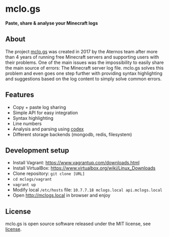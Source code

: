# mclo.gs
**Paste, share & analyse your Minecraft logs**

## About
The project [mclo.gs](https://mclo.gs) was created in 2017 by the Aternos team after more 
than 4 years of running free Minecraft servers and supporting users with 
their problems. One of the main issues was the impossibility to easily share 
the main source of errors: The Minecraft server log file. mclo.gs solves this 
problem and even goes one step further with providing syntax highlighting and 
suggestions based on the log content to simply solve common errors.

## Features
* Copy + paste log sharing
* Simple API for easy integration
* Syntax highlighting
* Line numbers
* Analysis and parsing using [codex](https://github.com/aternosorg/codex-minecraft)
* Different storage backends (mongodb, redis, filesystem)

## Development setup
* Install Vagrant: https://www.vagrantup.com/downloads.html
* Install VirtualBox: https://www.virtualbox.org/wiki/Linux_Downloads
* Clone repository: `git clone [URL]`
* `cd mclogs/vagrant`
* `vagrant up`
* Modify local `/etc/hosts` file: `10.7.7.18 mclogs.local api.mclogs.local`
* Open http://mclogs.local in browser and enjoy

## License
mclo.gs is open source software released under the MIT license, see [license](LICENSE).